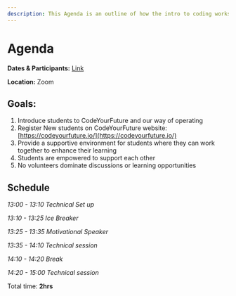 ```yaml
---
description: This Agenda is an outline of how the intro to coding workshop will run
---
```


# Agenda

**Dates & Participants:** [Link](https://docs.google.com/spreadsheets/d/1WNBrCsFkxeWLJEClviVNPsHjGWKiZFbuKGpEDt6wV7I/edit?usp=sharing)

**Location:** Zoom

## **Goals:**

1. Introduce students to CodeYourFuture and our way of operating 
2. Register New students on CodeYourFuture website: [https://codeyourfuture.io/](https://codeyourfuture.io/)
3. Provide a supportive environment for students where they can work together to enhance their learning
4. Students are empowered to support each other
5. No volunteers dominate discussions or learning opportunities 

## **Schedule**

_13:00 - 13:10 Technical Set up_ 

_13:10 - 13:25 Ice Breaker_ 

_13:25 - 13:35 Motivational Speaker_

_13:35 - 14:10 Technical session_ 

_14:10 - 14:20 Break_ 

_14:20 - 15:00 Technical session_

Total time: **2hrs**

